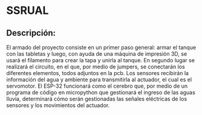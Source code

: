 # SSRUAL
 
## Descripción:

El armado del proyecto consiste en un primer paso general: armar el tanque con las tabletas y luego, con ayuda de una máquina de impresión 3D, se usará el filamento para crear la tapa y unirla al tanque. En segundo lugar se realizará el circuito, en el que, por medio de jumpers, se conectarán los diferentes elementos, todos adjuntos en la pcb. Los sensores recibirán la información del agua y ambiente para transmitirla al actuador, el cual es el servomotor. El ESP-32 funcionará como el cerebro que, por medio de un programa de código en micropython que gestionará el ingreso de las aguas lluvia, determinará cómo serán gestionadas las señales eléctricas de los sensores y los movimientos del actuador.

